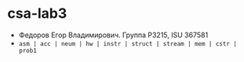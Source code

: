# csa-lab3

- Федоров Егор Владимирович. Группа P3215, ISU 367581
- `asm | acc | neum | hw | instr | struct | stream | mem | cstr | prob1`
